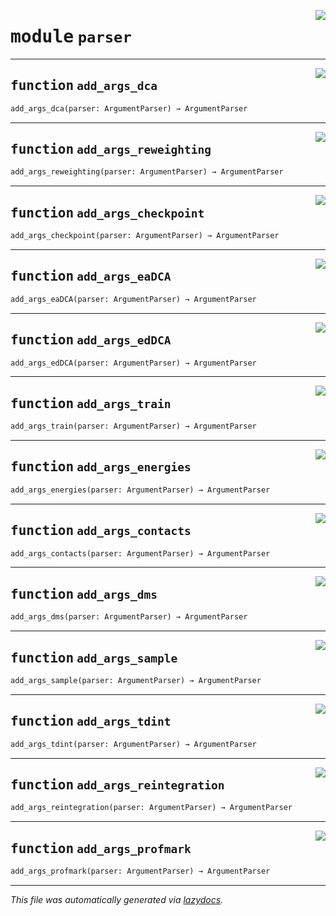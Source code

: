<!-- markdownlint-disable -->

<a href="https://github.com/spqb/adabmDCApy/tree/main/adabmDCA/parser.py#L0"><img align="right" style="float:right;" src="https://img.shields.io/badge/-source-cccccc?style=flat-square"></a>

# <kbd>module</kbd> `parser`





---

<a href="https://github.com/spqb/adabmDCApy/tree/main/adabmDCA/parser.py#L4"><img align="right" style="float:right;" src="https://img.shields.io/badge/-source-cccccc?style=flat-square"></a>

## <kbd>function</kbd> `add_args_dca`

```python
add_args_dca(parser: ArgumentParser) → ArgumentParser
```






---

<a href="https://github.com/spqb/adabmDCApy/tree/main/adabmDCA/parser.py#L30"><img align="right" style="float:right;" src="https://img.shields.io/badge/-source-cccccc?style=flat-square"></a>

## <kbd>function</kbd> `add_args_reweighting`

```python
add_args_reweighting(parser: ArgumentParser) → ArgumentParser
```






---

<a href="https://github.com/spqb/adabmDCApy/tree/main/adabmDCA/parser.py#L39"><img align="right" style="float:right;" src="https://img.shields.io/badge/-source-cccccc?style=flat-square"></a>

## <kbd>function</kbd> `add_args_checkpoint`

```python
add_args_checkpoint(parser: ArgumentParser) → ArgumentParser
```






---

<a href="https://github.com/spqb/adabmDCApy/tree/main/adabmDCA/parser.py#L47"><img align="right" style="float:right;" src="https://img.shields.io/badge/-source-cccccc?style=flat-square"></a>

## <kbd>function</kbd> `add_args_eaDCA`

```python
add_args_eaDCA(parser: ArgumentParser) → ArgumentParser
```






---

<a href="https://github.com/spqb/adabmDCApy/tree/main/adabmDCA/parser.py#L55"><img align="right" style="float:right;" src="https://img.shields.io/badge/-source-cccccc?style=flat-square"></a>

## <kbd>function</kbd> `add_args_edDCA`

```python
add_args_edDCA(parser: ArgumentParser) → ArgumentParser
```






---

<a href="https://github.com/spqb/adabmDCApy/tree/main/adabmDCA/parser.py#L63"><img align="right" style="float:right;" src="https://img.shields.io/badge/-source-cccccc?style=flat-square"></a>

## <kbd>function</kbd> `add_args_train`

```python
add_args_train(parser: ArgumentParser) → ArgumentParser
```






---

<a href="https://github.com/spqb/adabmDCApy/tree/main/adabmDCA/parser.py#L73"><img align="right" style="float:right;" src="https://img.shields.io/badge/-source-cccccc?style=flat-square"></a>

## <kbd>function</kbd> `add_args_energies`

```python
add_args_energies(parser: ArgumentParser) → ArgumentParser
```






---

<a href="https://github.com/spqb/adabmDCApy/tree/main/adabmDCA/parser.py#L84"><img align="right" style="float:right;" src="https://img.shields.io/badge/-source-cccccc?style=flat-square"></a>

## <kbd>function</kbd> `add_args_contacts`

```python
add_args_contacts(parser: ArgumentParser) → ArgumentParser
```






---

<a href="https://github.com/spqb/adabmDCApy/tree/main/adabmDCA/parser.py#L95"><img align="right" style="float:right;" src="https://img.shields.io/badge/-source-cccccc?style=flat-square"></a>

## <kbd>function</kbd> `add_args_dms`

```python
add_args_dms(parser: ArgumentParser) → ArgumentParser
```






---

<a href="https://github.com/spqb/adabmDCApy/tree/main/adabmDCA/parser.py#L107"><img align="right" style="float:right;" src="https://img.shields.io/badge/-source-cccccc?style=flat-square"></a>

## <kbd>function</kbd> `add_args_sample`

```python
add_args_sample(parser: ArgumentParser) → ArgumentParser
```






---

<a href="https://github.com/spqb/adabmDCApy/tree/main/adabmDCA/parser.py#L129"><img align="right" style="float:right;" src="https://img.shields.io/badge/-source-cccccc?style=flat-square"></a>

## <kbd>function</kbd> `add_args_tdint`

```python
add_args_tdint(parser: ArgumentParser) → ArgumentParser
```






---

<a href="https://github.com/spqb/adabmDCApy/tree/main/adabmDCA/parser.py#L155"><img align="right" style="float:right;" src="https://img.shields.io/badge/-source-cccccc?style=flat-square"></a>

## <kbd>function</kbd> `add_args_reintegration`

```python
add_args_reintegration(parser: ArgumentParser) → ArgumentParser
```






---

<a href="https://github.com/spqb/adabmDCApy/tree/main/adabmDCA/parser.py#L162"><img align="right" style="float:right;" src="https://img.shields.io/badge/-source-cccccc?style=flat-square"></a>

## <kbd>function</kbd> `add_args_profmark`

```python
add_args_profmark(parser: ArgumentParser) → ArgumentParser
```








---

_This file was automatically generated via [lazydocs](https://github.com/ml-tooling/lazydocs)._
